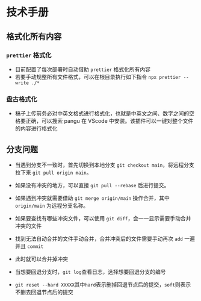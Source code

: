 # 技术手册

## 格式化所有内容

### `prettier` 格式化

- 目前配置了每次部署时自动借助 `prettier` 格式化所有内容
- 若要手动规整所有文件格式，可以在根目录执行如下指令 `npx prettier --write ./*`

### 盘古格式化

- 稿子上传前务必对中英文格式进行格式化，也就是中英文之间、数字之间的空格要正确，可以搜索 pangu 在 VScode 中安装。该插件可以一键对整个文件的内容进行格式化

## 分支问题

- 当遇到分支不一致时，首先切换到本地分支 `git checkout main`，将远程分支拉下来 `git pull origin main`。
- 如果没有冲突的地方，可以直接 `git pull --rebase` 后进行提交。
- 如果遇到冲突就需要借助 `git merge origin/main` 操作合并，其中 `origin/main` 为远程分支名称。
- 如果要查找有哪些冲突文件，可以使用 `git diff`，会一一显示需要手动合并冲突的文件
- 找到无法自动合并的文件手动合并，合并冲突后的文件需要手动再次 `add` 一遍并且 `commit`
- 此时就可以合并掉冲突

- 当想要回退分支时，`git log`查看日志，选择想要回退分支的编号
- `git reset --hard XXXXX`其中`hard`表示删掉回退节点后的提交，`soft`则表示不删去回退节点后的提交
